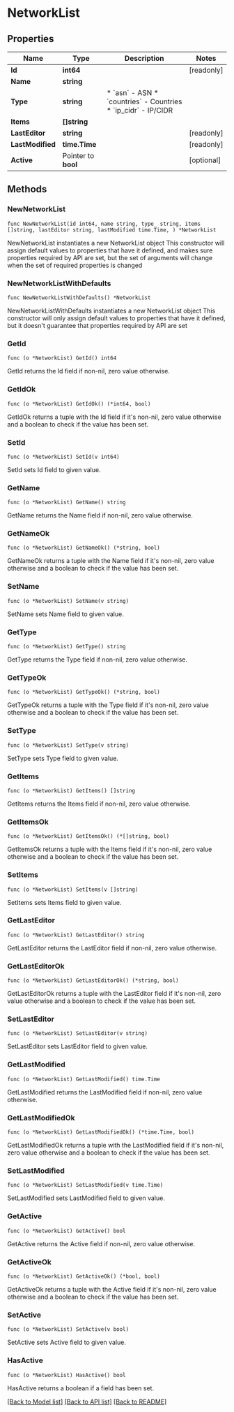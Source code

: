 # NetworkList

## Properties

Name | Type | Description | Notes
------------ | ------------- | ------------- | -------------
**Id** | **int64** |  | [readonly] 
**Name** | **string** |  | 
**Type** | **string** | * &#x60;asn&#x60; - ASN * &#x60;countries&#x60; - Countries * &#x60;ip_cidr&#x60; - IP/CIDR | 
**Items** | **[]string** |  | 
**LastEditor** | **string** |  | [readonly] 
**LastModified** | **time.Time** |  | [readonly] 
**Active** | Pointer to **bool** |  | [optional] 

## Methods

### NewNetworkList

`func NewNetworkList(id int64, name string, type_ string, items []string, lastEditor string, lastModified time.Time, ) *NetworkList`

NewNetworkList instantiates a new NetworkList object
This constructor will assign default values to properties that have it defined,
and makes sure properties required by API are set, but the set of arguments
will change when the set of required properties is changed

### NewNetworkListWithDefaults

`func NewNetworkListWithDefaults() *NetworkList`

NewNetworkListWithDefaults instantiates a new NetworkList object
This constructor will only assign default values to properties that have it defined,
but it doesn't guarantee that properties required by API are set

### GetId

`func (o *NetworkList) GetId() int64`

GetId returns the Id field if non-nil, zero value otherwise.

### GetIdOk

`func (o *NetworkList) GetIdOk() (*int64, bool)`

GetIdOk returns a tuple with the Id field if it's non-nil, zero value otherwise
and a boolean to check if the value has been set.

### SetId

`func (o *NetworkList) SetId(v int64)`

SetId sets Id field to given value.


### GetName

`func (o *NetworkList) GetName() string`

GetName returns the Name field if non-nil, zero value otherwise.

### GetNameOk

`func (o *NetworkList) GetNameOk() (*string, bool)`

GetNameOk returns a tuple with the Name field if it's non-nil, zero value otherwise
and a boolean to check if the value has been set.

### SetName

`func (o *NetworkList) SetName(v string)`

SetName sets Name field to given value.


### GetType

`func (o *NetworkList) GetType() string`

GetType returns the Type field if non-nil, zero value otherwise.

### GetTypeOk

`func (o *NetworkList) GetTypeOk() (*string, bool)`

GetTypeOk returns a tuple with the Type field if it's non-nil, zero value otherwise
and a boolean to check if the value has been set.

### SetType

`func (o *NetworkList) SetType(v string)`

SetType sets Type field to given value.


### GetItems

`func (o *NetworkList) GetItems() []string`

GetItems returns the Items field if non-nil, zero value otherwise.

### GetItemsOk

`func (o *NetworkList) GetItemsOk() (*[]string, bool)`

GetItemsOk returns a tuple with the Items field if it's non-nil, zero value otherwise
and a boolean to check if the value has been set.

### SetItems

`func (o *NetworkList) SetItems(v []string)`

SetItems sets Items field to given value.


### GetLastEditor

`func (o *NetworkList) GetLastEditor() string`

GetLastEditor returns the LastEditor field if non-nil, zero value otherwise.

### GetLastEditorOk

`func (o *NetworkList) GetLastEditorOk() (*string, bool)`

GetLastEditorOk returns a tuple with the LastEditor field if it's non-nil, zero value otherwise
and a boolean to check if the value has been set.

### SetLastEditor

`func (o *NetworkList) SetLastEditor(v string)`

SetLastEditor sets LastEditor field to given value.


### GetLastModified

`func (o *NetworkList) GetLastModified() time.Time`

GetLastModified returns the LastModified field if non-nil, zero value otherwise.

### GetLastModifiedOk

`func (o *NetworkList) GetLastModifiedOk() (*time.Time, bool)`

GetLastModifiedOk returns a tuple with the LastModified field if it's non-nil, zero value otherwise
and a boolean to check if the value has been set.

### SetLastModified

`func (o *NetworkList) SetLastModified(v time.Time)`

SetLastModified sets LastModified field to given value.


### GetActive

`func (o *NetworkList) GetActive() bool`

GetActive returns the Active field if non-nil, zero value otherwise.

### GetActiveOk

`func (o *NetworkList) GetActiveOk() (*bool, bool)`

GetActiveOk returns a tuple with the Active field if it's non-nil, zero value otherwise
and a boolean to check if the value has been set.

### SetActive

`func (o *NetworkList) SetActive(v bool)`

SetActive sets Active field to given value.

### HasActive

`func (o *NetworkList) HasActive() bool`

HasActive returns a boolean if a field has been set.


[[Back to Model list]](../README.md#documentation-for-models) [[Back to API list]](../README.md#documentation-for-api-endpoints) [[Back to README]](../README.md)



